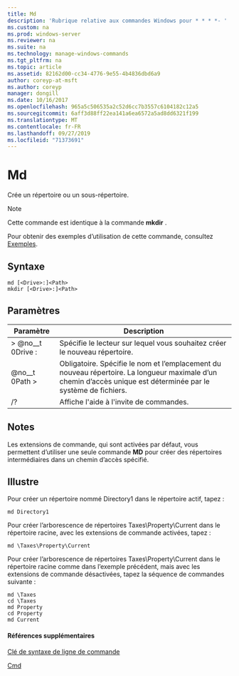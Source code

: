 ```yaml
---
title: Md
description: 'Rubrique relative aux commandes Windows pour * * * *- '
ms.custom: na
ms.prod: windows-server
ms.reviewer: na
ms.suite: na
ms.technology: manage-windows-commands
ms.tgt_pltfrm: na
ms.topic: article
ms.assetid: 82162d00-cc34-4776-9e55-4b4836dbd6a9
author: coreyp-at-msft
ms.author: coreyp
manager: dongill
ms.date: 10/16/2017
ms.openlocfilehash: 965a5c506535a2c52d6cc7b3557c6104182c12a5
ms.sourcegitcommit: 6aff3d88ff22ea141a6ea6572a5ad8dd6321f199
ms.translationtype: MT
ms.contentlocale: fr-FR
ms.lasthandoff: 09/27/2019
ms.locfileid: "71373691"
---
```

# <a name="md"></a>Md



Crée un répertoire ou un sous-répertoire.

> [!NOTE]
> Cette commande est identique à la commande **mkdir** .

Pour obtenir des exemples d’utilisation de cette commande, consultez [Exemples](#BKMK_examples).

## <a name="syntax"></a>Syntaxe

```
md [<Drive>:]<Path>
mkdir [<Drive>:]<Path>
```

## <a name="parameters"></a>Paramètres

|Paramètre|Description|
|---------|-----------|
|> @no__t 0Drive :|Spécifie le lecteur sur lequel vous souhaitez créer le nouveau répertoire.|
|@no__t 0Path >|Obligatoire. Spécifie le nom et l’emplacement du nouveau répertoire. La longueur maximale d’un chemin d’accès unique est déterminée par le système de fichiers.|
|/?|Affiche l'aide à l'invite de commandes.|

## <a name="remarks"></a>Notes

Les extensions de commande, qui sont activées par défaut, vous permettent d’utiliser une seule commande **MD** pour créer des répertoires intermédiaires dans un chemin d’accès spécifié.

## <a name="BKMK_examples"></a>Illustre

Pour créer un répertoire nommé Directory1 dans le répertoire actif, tapez :
```
md Directory1
```
Pour créer l’arborescence de répertoires Taxes\Property\Current dans le répertoire racine, avec les extensions de commande activées, tapez :
```
md \Taxes\Property\Current
```
Pour créer l’arborescence de répertoires Taxes\Property\Current dans le répertoire racine comme dans l’exemple précédent, mais avec les extensions de commande désactivées, tapez la séquence de commandes suivante :
```
md \Taxes
cd \Taxes 
md Property
cd Property
md Current
```

#### <a name="additional-references"></a>Références supplémentaires

[Clé de syntaxe de ligne de commande](command-line-syntax-key.md)

[Cmd](cmd.md)
